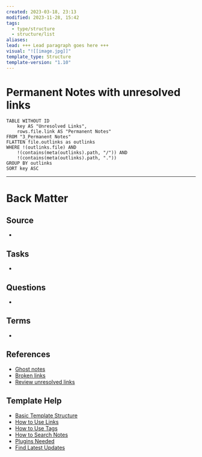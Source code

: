 ```yaml
---
created: 2023-03-18, 23:13
modified: 2023-11-28, 15:42
tags:
  - type/structure
  - structure/list
aliases: 
lead: +++ Lead paragraph goes here +++
visual: "![[image.jpg]]"
template_type: Structure
template-version: "1.10"
---
```

<!--  See "Template Help" below for using properties -->

# Permanent Notes with unresolved links 

<!-- DataView table, use example and modify -->
```dataview
TABLE WITHOUT ID 
	key AS "Unresolved Links",
	rows.file.link AS "Permanent Notes"
FROM "3_Permanent Notes"
FLATTEN file.outlinks as outlinks 
WHERE !(outlinks.file) AND 
	!(contains(meta(outlinks).path, "/")) AND 
	!(contains(meta(outlinks).path, "."))
GROUP BY outlinks
SORT key ASC
```


---
# Back Matter
## Source
<!-- Always keep a link to the source- --> 
- 

## Tasks
<!-- What remains to be done with this note? --> 
- 

## Questions
<!-- What remains for you to consider? --> 
- 

## Terms
<!-- Links to definition pages. -->
- 

## References
<!-- Links to pages not referenced in the content. -->
- [Ghost notes](Ghost%20notes.md)
- [Broken links](Broken%20links.md)
- [Review unresolved links](Review%20unresolved%20links.md)

## Template Help
<!-- Links to external help pages on GitHub. -->
- [Basic Template Structure](https://github.com/groepl/Obsidian-Templates#basic-template-structure)
- [How to Use Links](https://github.com/groepl/Obsidian-Templates#how-to-use-links)
- [How to Use Tags](https://github.com/groepl/Obsidian-Templates#how-to-use-tags)
- [How to Search Notes](https://github.com/groepl/Obsidian-Templates#how-to-search-notes)
- [Plugins Needed](https://github.com/groepl/Obsidian-Templates#obsidian-plugins-needed)
- [Find Latest Updates](https://github.com/groepl/Obsidian-Templates)